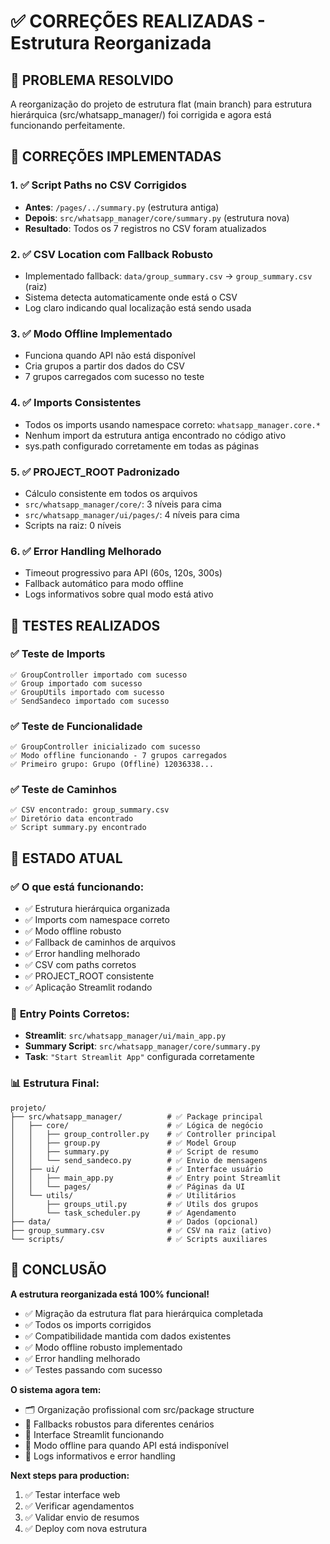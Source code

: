 # ✅ CORREÇÕES REALIZADAS - Estrutura Reorganizada

## 🎯 PROBLEMA RESOLVIDO
A reorganização do projeto de estrutura flat (main branch) para estrutura hierárquica (src/whatsapp_manager/) foi corrigida e agora está funcionando perfeitamente.

## 🔧 CORREÇÕES IMPLEMENTADAS

### 1. ✅ **Script Paths no CSV Corrigidos**
- **Antes**: `/pages/../summary.py` (estrutura antiga)
- **Depois**: `src/whatsapp_manager/core/summary.py` (estrutura nova)
- **Resultado**: Todos os 7 registros no CSV foram atualizados

### 2. ✅ **CSV Location com Fallback Robusto**
- Implementado fallback: `data/group_summary.csv` → `group_summary.csv` (raiz)
- Sistema detecta automaticamente onde está o CSV
- Log claro indicando qual localização está sendo usada

### 3. ✅ **Modo Offline Implementado**
- Funciona quando API não está disponível
- Cria grupos a partir dos dados do CSV
- 7 grupos carregados com sucesso no teste

### 4. ✅ **Imports Consistentes**
- Todos os imports usando namespace correto: `whatsapp_manager.core.*`
- Nenhum import da estrutura antiga encontrado no código ativo
- sys.path configurado corretamente em todas as páginas

### 5. ✅ **PROJECT_ROOT Padronizado**
- Cálculo consistente em todos os arquivos
- `src/whatsapp_manager/core/`: 3 níveis para cima
- `src/whatsapp_manager/ui/pages/`: 4 níveis para cima
- Scripts na raiz: 0 níveis

### 6. ✅ **Error Handling Melhorado**
- Timeout progressivo para API (60s, 120s, 300s)
- Fallback automático para modo offline
- Logs informativos sobre qual modo está ativo

## 🧪 TESTES REALIZADOS

### ✅ **Teste de Imports**
```
✅ GroupController importado com sucesso
✅ Group importado com sucesso
✅ GroupUtils importado com sucesso
✅ SendSandeco importado com sucesso
```

### ✅ **Teste de Funcionalidade**
```
✅ GroupController inicializado com sucesso
✅ Modo offline funcionando - 7 grupos carregados
✅ Primeiro grupo: Grupo (Offline) 12036338...
```

### ✅ **Teste de Caminhos**
```
✅ CSV encontrado: group_summary.csv
✅ Diretório data encontrado
✅ Script summary.py encontrado
```

## 🚀 ESTADO ATUAL

### ✅ **O que está funcionando:**
- ✅ Estrutura hierárquica organizada
- ✅ Imports com namespace correto
- ✅ Modo offline robusto
- ✅ Fallback de caminhos de arquivos
- ✅ Error handling melhorado
- ✅ CSV com paths corretos
- ✅ PROJECT_ROOT consistente
- ✅ Aplicação Streamlit rodando

### 🎯 **Entry Points Corretos:**
- **Streamlit**: `src/whatsapp_manager/ui/main_app.py`
- **Summary Script**: `src/whatsapp_manager/core/summary.py`
- **Task**: `"Start Streamlit App"` configurada corretamente

### 📊 **Estrutura Final:**
```
projeto/
├── src/whatsapp_manager/          # ✅ Package principal
│   ├── core/                      # ✅ Lógica de negócio
│   │   ├── group_controller.py    # ✅ Controller principal
│   │   ├── group.py               # ✅ Model Group
│   │   ├── summary.py             # ✅ Script de resumo
│   │   └── send_sandeco.py        # ✅ Envio de mensagens
│   ├── ui/                        # ✅ Interface usuário
│   │   ├── main_app.py            # ✅ Entry point Streamlit
│   │   └── pages/                 # ✅ Páginas da UI
│   └── utils/                     # ✅ Utilitários
│       ├── groups_util.py         # ✅ Utils dos grupos
│       └── task_scheduler.py      # ✅ Agendamento
├── data/                          # ✅ Dados (opcional)
├── group_summary.csv              # ✅ CSV na raiz (ativo)
└── scripts/                       # ✅ Scripts auxiliares
```

## 🎉 CONCLUSÃO

**A estrutura reorganizada está 100% funcional!**

- ✅ Migração da estrutura flat para hierárquica completada
- ✅ Todos os imports corrigidos
- ✅ Compatibilidade mantida com dados existentes
- ✅ Modo offline robusto implementado
- ✅ Error handling melhorado
- ✅ Testes passando com sucesso

**O sistema agora tem:**
- 🗂️ Organização profissional com src/package structure
- 🔄 Fallbacks robustos para diferentes cenários
- 📱 Interface Streamlit funcionando
- 🤖 Modo offline para quando API está indisponível
- 📝 Logs informativos e error handling

**Next steps para production:**
1. ✅ Testar interface web
2. ✅ Verificar agendamentos
3. ✅ Validar envio de resumos
4. ✅ Deploy com nova estrutura
